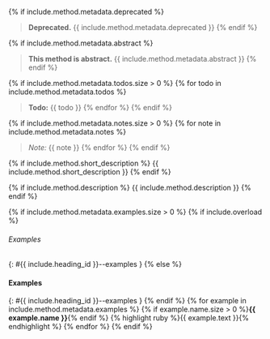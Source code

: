 {% if include.method.metadata.deprecated %}
> **Deprecated.** {{ include.method.metadata.deprecated }}
{% endif %}

{% if include.method.metadata.abstract %}
> **This method is abstract.** {{ include.method.metadata.abstract }}
{% endif %}

{% if include.method.metadata.todos.size > 0 %}
{% for todo in include.method.metadata.todos %}
> **Todo:** {{ todo }}
{% endfor %}
{% endif %}

{% if include.method.metadata.notes.size > 0 %}
{% for note in include.method.metadata.notes %}
> *Note:* {{ note }}
{% endfor %}
{% endif %}

{% if include.method.short_description %}
{{ include.method.short_description }}
{% endif %}

{% if include.method.description %}
{{ include.method.description }}
{% endif %}

{% if include.method.metadata.examples.size > 0 %}
{% if include.overload %}
###### Examples
{: #{{ include.heading_id }}--examples }
{% else %}
#### Examples
{: #{{ include.heading_id }}--examples }
{% endif %}
{% for example in include.method.metadata.examples %}
{% if example.name.size > 0 %}**{{ example.name }}**{% endif %}
{% highlight ruby %}{{ example.text }}{% endhighlight %}
{% endfor %}
{% endif %}
